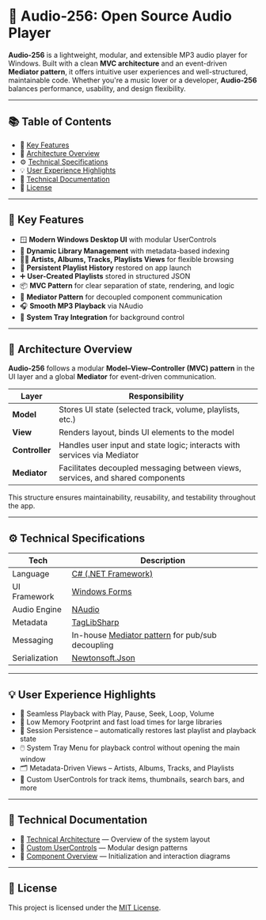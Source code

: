 # 🎵 Audio-256: Open Source Audio Player

**Audio-256** is a lightweight, modular, and extensible MP3 audio player for Windows. Built with a clean **MVC architecture** and an event-driven **Mediator pattern**, it offers intuitive user experiences and well-structured, maintainable code. Whether you're a music lover or a developer, **Audio-256** balances performance, usability, and design flexibility.

---

## 📚 Table of Contents

- 🚀 [Key Features](#-key-features)
- 🧩 [Architecture Overview](#-architecture-overview)
- ⚙️ [Technical Specifications](#️-technical-specifications)
- 💡 [User Experience Highlights](#-user-experience-highlights)
- 📖 [Technical Documentation](#-technical-documentation)
- 📝 [License](#-license)

---

## 🚀 Key Features

- 🪟 **Modern Windows Desktop UI** with modular UserControls
- 📁 **Dynamic Library Management** with metadata-based indexing
- 🧑‍🎨 **Artists, Albums, Tracks, Playlists Views** for flexible browsing
- 🔁 **Persistent Playlist History** restored on app launch
- ➕ **User-Created Playlists** stored in structured JSON
- 📦 **MVC Pattern** for clear separation of state, rendering, and logic
- 🔄 **Mediator Pattern** for decoupled component communication
- 🎧 **Smooth MP3 Playback** via NAudio
- 📌 **System Tray Integration** for background control

---

## 🧩 Architecture Overview

**Audio-256** follows a modular **Model–View–Controller (MVC) pattern** in the UI layer and a global **Mediator** for event-driven communication.

| Layer          | Responsibility                                                                 |
| -------------- | ------------------------------------------------------------------------------ |
| **Model**      | Stores UI state (selected track, volume, playlists, etc.)                      |
| **View**       | Renders layout, binds UI elements to the model                                 |
| **Controller** | Handles user input and state logic; interacts with services via Mediator       |
| **Mediator**   | Facilitates decoupled messaging between views, services, and shared components |

This structure ensures maintainability, reusability, and testability throughout the app.

---

## ⚙️ Technical Specifications

| Tech          | Description                                         |
| ------------- | --------------------------------------------------- |
| Language      | [C# (.NET Framework)](https://dotnet.microsoft.com/en-us/languages/csharp)                                 |
| UI Framework  | [Windows Forms](https://github.com/dotnet/winforms) |
| Audio Engine  | [NAudio](https://github.com/naudio/NAudio)          |
| Metadata      | [TagLibSharp](https://github.com/mono/taglib-sharp) |
| Messaging     | In-house [Mediator pattern](docs/mediator.md) for pub/sub decoupling |
| Serialization | [Newtonsoft.Json](https://www.newtonsoft.com/json)  |

---

## 💡 User Experience Highlights

- 🎵 Seamless Playback with Play, Pause, Seek, Loop, Volume
- 🧠 Low Memory Footprint and fast load times for large libraries
- 💾 Session Persistence – automatically restores last playlist and playback state
- 🖱️ System Tray Menu for playback control without opening the main window
- 🗂️ Metadata-Driven Views – Artists, Albums, Tracks, and Playlists
- 🧩 Custom UserControls for track items, thumbnails, search bars, and more

---

## 📖 Technical Documentation

- 📐 [Technical Architecture](docs/architecture.md) — Overview of the system layout
- 🧩 [Custom UserControls](docs/usercontrols.md) —  Modular design patterns
- 🔄 [Component Overview](docs/components.md) — Initialization and interaction diagrams

---

## 📝 License

This project is licensed under the [MIT License](LICENSE).

